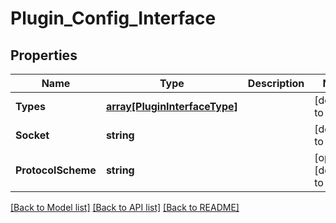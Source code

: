 # Plugin_Config_Interface

## Properties
Name | Type | Description | Notes
------------ | ------------- | ------------- | -------------
**Types** | [**array[PluginInterfaceType]**](PluginInterfaceType.md) |  | [default to null]
**Socket** | **string** |  | [default to null]
**ProtocolScheme** | **string** |  | [optional] [default to null]

[[Back to Model list]](../README.md#documentation-for-models) [[Back to API list]](../README.md#documentation-for-api-endpoints) [[Back to README]](../README.md)



